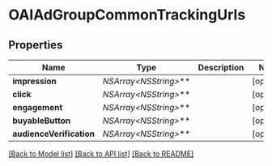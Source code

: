 # OAIAdGroupCommonTrackingUrls

## Properties
Name | Type | Description | Notes
------------ | ------------- | ------------- | -------------
**impression** | **NSArray&lt;NSString*&gt;*** |  | [optional] 
**click** | **NSArray&lt;NSString*&gt;*** |  | [optional] 
**engagement** | **NSArray&lt;NSString*&gt;*** |  | [optional] 
**buyableButton** | **NSArray&lt;NSString*&gt;*** |  | [optional] 
**audienceVerification** | **NSArray&lt;NSString*&gt;*** |  | [optional] 

[[Back to Model list]](../README.md#documentation-for-models) [[Back to API list]](../README.md#documentation-for-api-endpoints) [[Back to README]](../README.md)


